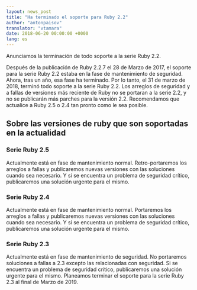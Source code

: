```yaml
---
layout: news_post
title: "Ha terminado el soporte para Ruby 2.2"
author: "antonpaisov"
translator: "vtamara"
date: 2018-06-20 00:00:00 +0000
lang: es
---
```


Anunciamos la terminación de todo soporte a la serie Ruby 2.2.

Después de la publicación de Ruby 2.2.7 el 28 de Marzo de 2017,
el soporte para la serie Ruby 2.2 estaba en la fase de mantenimiento de
seguridad.
Ahora, tras un año, esa fase ha terminado.
Por lo tanto, el 31 de marzo de 2018, terminó todo soporte a la serie Ruby 2.2.
Los arreglos de seguridad y a fallas de versiones más reciente de Ruby
no se portaran a la serie 2.2, y no se publicarán más parches para la versión
2.2.
Recomendamos que actualice a Ruby 2.5 o 2.4 tan pronto como le sea posible.


## Sobre las versiones de ruby que son soportadas en la actualidad

### Serie Ruby 2.5

Actualmente está en fase de mantenimiento normal.
Retro-portaremos los arreglos a fallas y publicaremos nuevas versiones con las
soluciones cuando sea necesario.
Y si se encuentra un problema de seguridad crítico, publicaremos
una solución urgente para el mismo.

### Serie Ruby 2.4

Actualmente está en fase de mantenimiento normal.
Portaremos los arreglos a fallas y publicaremos nuevas versiones con las
soluciones cuando sea necesario.
Y si se encuentra un problema de seguridad crítico, publicaremos
una solución urgente para el mismo.

### Serie Ruby 2.3

Actualmente está en fase de mantenimiento de seguridad.
No portaremos soluciones a fallas a 2.3 excepto las relacionadas con
seguridad.
Si se encuentra un problema de seguridad crítico, publicaremos
una solución urgente para el mismo.
Planeamos terminar el soporte para la serie Ruby 2.3 al final de Marzo de 2019.
